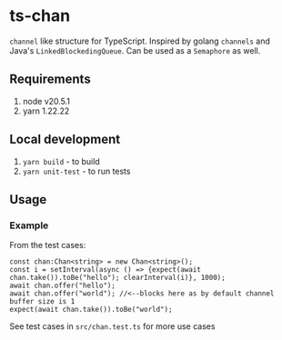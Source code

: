 # ts-chan
`channel` like structure for TypeScript. Inspired by golang `channels` and Java's `LinkedBlockedingQueue`. Can be used as a `Semaphore` as well.

## Requirements
1. node v20.5.1
2. yarn 1.22.22

## Local development
1. `yarn build` - to build
2. `yarn unit-test` - to run tests

## Usage

### Example
From the test cases:
```
const chan:Chan<string> = new Chan<string>();
const i = setInterval(async () => {expect(await chan.take()).toBe("hello"); clearInterval(i)}, 1000);
await chan.offer("hello");
await chan.offer("world"); //<--blocks here as by default channel buffer size is 1
expect(await chan.take()).toBe("world");
```
See test cases in `src/chan.test.ts` for more use cases